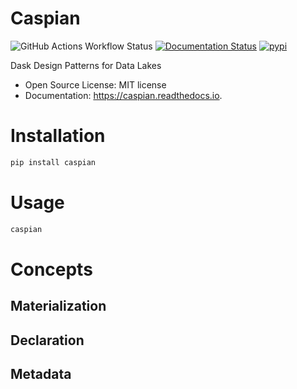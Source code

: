 # Caspian

![GitHub Actions Workflow Status](https://img.shields.io/github/actions/workflow/status/:kwierman/:Caspian/:publish.yml)
[![Documentation Status](https://readthedocs.org/projects/caspian/badge/?version=latest)](https://caspian.readthedocs.io/en/latest/?badge=latest)
[![pypi](https://img.shields.io/pypi/v/caspian.svg)](https://pypi.python.org/pypi/caspian)


Dask Design Patterns for Data Lakes

* Open Source License: MIT license
* Documentation: https://caspian.readthedocs.io.

# Installation

~~~ bash
pip install caspian
~~~

# Usage

~~~ bash
caspian
~~~

# Concepts

## Materialization

## Declaration

## Metadata